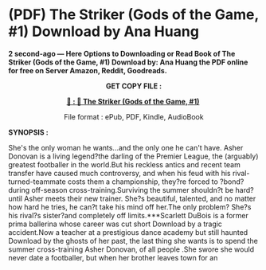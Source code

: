 # (PDF) The Striker (Gods of the Game, #1) Download by Ana Huang

<p><strong>2 second-ago &mdash; Here Options to Downloading or Read Book of The Striker (Gods of the Game, #1) Download by: Ana Huang the PDF online for free on Server Amazon, Reddit, Goodreads.</strong></p>
<p style="text-align: center;"><strong>GET COPY FILE :</strong></p>
<p style="text-align: center;"><strong><a href="https://us.ebookarea.xyz/?book=204538483-the-striker" target="_blank" rel="noopener">📢 : 🔗 The Striker (Gods of the Game, #1)</a>&nbsp;</strong></p>
<p style="text-align: center;">File format : ePub, PDF, Kindle, AudioBook</p>
<p><strong>SYNOPSIS :</strong></p>
<p>She's the only woman he wants...and the only one he can't have. Asher Donovan is a living legend?the darling of the Premier League, the (arguably) greatest footballer in the world.But his reckless antics and recent team transfer have caused much controversy, and when his feud with his rival-turned-teammate costs them a championship, they?re forced to ?bond? during off-season cross-training.Surviving the summer shouldn?t be hard?until Asher meets their new trainer. She?s beautiful, talented, and no matter how hard he tries, he can?t take his mind off her.The only problem? She?s his rival?s sister?and completely off limits.***Scarlett DuBois is a former prima ballerina whose career was cut short Download by a tragic accident.Now a teacher at a prestigious dance academy but still haunted Download by the ghosts of her past, the last thing she wants is to spend the summer cross-training Asher Donovan, of all people .She swore she would never date a footballer, but when her brother leaves town for an</p>
